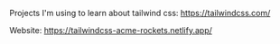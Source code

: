Projects I'm using to learn about tailwind css: https://tailwindcss.com/

Website: https://tailwindcss-acme-rockets.netlify.app/
